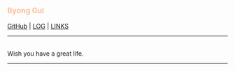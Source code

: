 <span style="color:#ffbb99; font-weight:bold; font-size:larger;">Byong Gul</span>
<br><br>
[GitHub](https://github.com/ByongGul/os231/) | [LOG](https://github.com/ByongGul/os231/blob/master/TXT/mylog.txt) | [LINKS](https://byonggul.github.io/os231/LINKS/)
<hr>
<br>
Wish you have a great life.
<br>
<hr>
